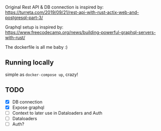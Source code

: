 Original Rest API & DB connection is inspired by:
https://turreta.com/2019/09/21/rest-api-with-rust-actix-web-and-postgresql-part-3/

Graphql setup is inspired by:
https://www.freecodecamp.org/news/building-powerful-graphql-servers-with-rust/

The dockerfile is all me baby :)

## Running locally

simple as `docker-compose up`, crazy!

## TODO

- [x] DB connection
- [x] Expose graphql
- [ ] Context to later use in Dataloaders and Auth
- [ ] Dataloaders
- [ ] Auth?
